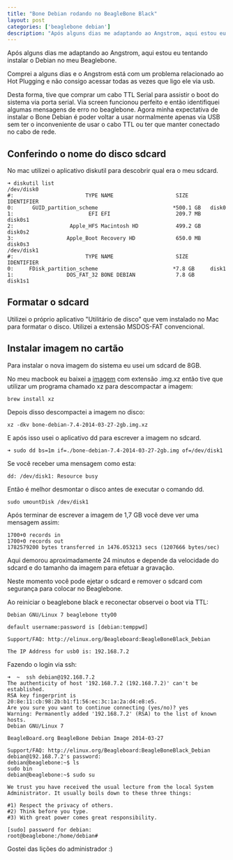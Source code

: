 ```yaml
---
title: "Bone Debian rodando no BeagleBone Black"
layout: post
categories: ['beaglebone debian']
description: "Após alguns dias me adaptando ao Angstrom, aqui estou eu tentando instalar o Debian no meu Beaglebone."
---
```

Após alguns dias me adaptando ao Angstrom, aqui estou eu tentando instalar o Debian no meu Beaglebone.

Comprei a alguns dias e o Angstrom está com um problema relacionado ao Hot Plugging e não consigo acessar todas as vezes que ligo ele via usb.

Desta forma, tive que comprar um cabo TTL Serial para assistir o boot do sistema via porta serial. Via screen funcionou perfeito e então identifiquei algumas mensagens de erro no beaglebone. Agora minha expectativa de instalar o Bone Debian é poder voltar a usar normalmente apenas via USB sem ter o inconveniente de usar o cabo TTL ou ter que manter conectado no cabo de rede.

##  Conferindo o nome do disco sdcard

No mac utilizei o aplicativo diskutil para descobrir qual era o meu sdcard.

    ➜ diskutil list
    /dev/disk0
    #:                       TYPE NAME                    SIZE       IDENTIFIER
    0:      GUID_partition_scheme                        *500.1 GB   disk0
    1:                        EFI EFI                     209.7 MB   disk0s1
    2:                  Apple_HFS Macintosh HD            499.2 GB   disk0s2
    3:                 Apple_Boot Recovery HD             650.0 MB   disk0s3
    /dev/disk1
    #:                       TYPE NAME                    SIZE       IDENTIFIER
    0:     FDisk_partition_scheme                        *7.8 GB     disk1
    1:                 DOS_FAT_32 BONE DEBIAN             7.8 GB     disk1s1


## Formatar o sdcard

Utilizei o próprio aplicativo "Utilitário de disco" que vem instalado no Mac para formatar o disco. Utilizei a extensão MSDOS-FAT convencional.

## Instalar imagem no cartão

Para instalar o nova imagem do sistema eu usei um sdcard de 8GB.

No meu macbook eu baixei a [imagem](http://debian.beagleboard.org/images/bone-debian-7.4-2014-03-27-2gb.img.xz) com extensão .img.xz então tive que utilizar um programa chamado xz para descompactar a imagem:

    brew install xz

Depois disso descompactei a imagem no disco:

    xz -dkv bone-debian-7.4-2014-03-27-2gb.img.xz 

E após isso usei o aplicativo dd para escrever a imagem no sdcard.

    ➜ sudo dd bs=1m if=./bone-debian-7.4-2014-03-27-2gb.img of=/dev/disk1


Se você receber uma mensagem como esta:

    dd: /dev/disk1: Resource busy

Então é melhor desmontar o disco antes de executar o comando dd.

    sudo umountDisk /dev/disk1


Após terminar de escrever a imagem de 1,7 GB você deve ver uma mensagem assim:

    1700+0 records in
    1700+0 records out
    1782579200 bytes transferred in 1476.053213 secs (1207666 bytes/sec)


Aqui demorou aproximadamente 24 minutos e depende da velocidade do sdcard e do tamanho da imagem para efetuar a gravação.

Neste momento você pode ejetar o sdcard e remover o sdcard com segurança para colocar no Beaglebone.

Ao reiniciar o beaglebone black e reconectar observei o boot via TTL:


    Debian GNU/Linux 7 beaglebone ttyO0

    default username:password is [debian:temppwd]

    Support/FAQ: http://elinux.org/Beagleboard:BeagleBoneBlack_Debian

    The IP Address for usb0 is: 192.168.7.2

Fazendo o login via ssh:

    ➜  ~  ssh debian@192.168.7.2 
    The authenticity of host '192.168.7.2 (192.168.7.2)' can't be established.
    RSA key fingerprint is 20:8e:11:cb:98:2b:b1:f1:56:ec:3c:1a:2a:d4:e8:e5.
    Are you sure you want to continue connecting (yes/no)? yes
    Warning: Permanently added '192.168.7.2' (RSA) to the list of known hosts.
    Debian GNU/Linux 7

    BeagleBoard.org BeagleBone Debian Image 2014-03-27

    Support/FAQ: http://elinux.org/Beagleboard:BeagleBoneBlack_Debian
    debian@192.168.7.2's password: 
    debian@beaglebone:~$ ls
    sudo bin
    debian@beaglebone:~$ sudo su

    We trust you have received the usual lecture from the local System
    Administrator. It usually boils down to these three things:

    #1) Respect the privacy of others.
    #2) Think before you type.
    #3) With great power comes great responsibility.

    [sudo] password for debian:
    root@beaglebone:/home/debian#

Gostei das lições do administrador :)

